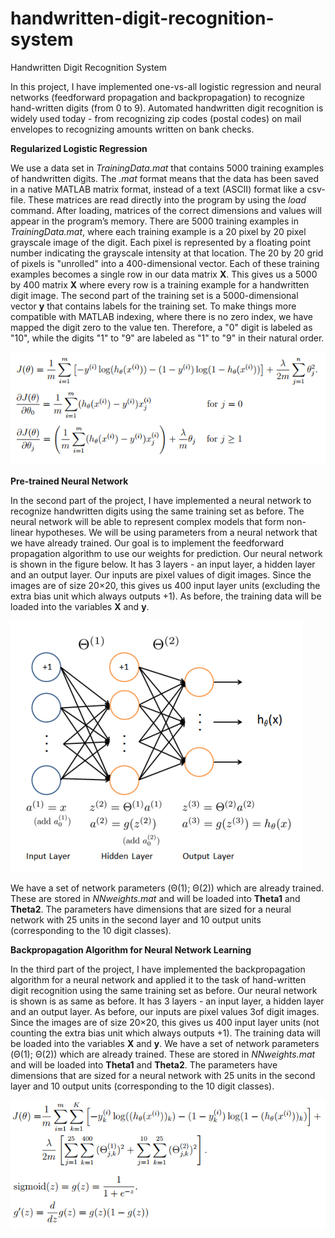 # handwritten-digit-recognition-system
Handwritten Digit Recognition System

In this project, I have implemented one-vs-all logistic regression and neural networks (feedforward propagation and backpropagation) to recognize hand-written digits (from 0 to 9). Automated handwritten digit recognition is widely used today - from recognizing zip codes (postal codes) on mail envelopes to recognizing amounts written on bank checks.

**Regularized Logistic Regression**

We use a data set in *TrainingData.mat* that contains 5000 training examples of handwritten digits. The *.mat* format means that the data has been saved in a native MATLAB matrix format, instead of a text (ASCII) format like a csv-file. These matrices are read directly into the program by using the *load* command. After loading, matrices of the correct dimensions and values will appear in the program’s memory.
There are 5000 training examples in *TrainingData.mat*, where each training example is a 20 pixel by 20 pixel grayscale image of the digit. Each pixel is represented by a floating point number indicating the grayscale intensity at that location. The 20 by 20 grid of pixels is "unrolled" into a 400-dimensional vector. Each of these training examples becomes a single row in our data matrix **X**. This gives us a 5000 by 400 matrix **X** where every row is a training example for a handwritten digit image.
The second part of the training set is a 5000-dimensional vector **y** that contains labels for the training set. To make things more compatible with MATLAB indexing, where there is no zero index, we have mapped the digit zero to the value ten. Therefore, a "0" digit is labeled as "10", while the digits "1" to "9" are labeled as "1" to "9" in their natural order.

![Screenshot](regularized-logistic-regression.png)

**Pre-trained Neural Network**

In the second part of the project, I have implemented a neural network to recognize handwritten digits using the same training set as before. The neural network will be able to represent complex models that form non-linear hypotheses. We will be using parameters from a neural network that we have already trained. Our goal is to implement the feedforward propagation algorithm to use our weights for prediction. 
Our neural network is shown in the figure below. It has 3 layers - an input layer, a hidden layer and an output layer. Our inputs are pixel values of digit images. Since the images are of size 20×20, this gives us 400 input layer units (excluding the extra bias unit which always outputs +1). As before, the training data will be loaded into the variables **X** and **y**.

![Screenshot](nueral-network-model.PNG)

We have a set of network parameters (Θ(1); Θ(2)) which are already trained. These are stored in *NNweights.mat* and will be loaded into **Theta1** and **Theta2**. The parameters have dimensions that are sized for a neural network with 25 units in the second layer and 10 output units (corresponding to the 10 digit classes).

**Backpropagation Algorithm for Neural Network Learning**

In the third part of the project, I have implemented the backpropagation algorithm for a neural network and applied it to the task of hand-written digit recognition using the same training set as before.
Our neural network is shown is as same as before. It has 3 layers - an input layer, a hidden layer and an output layer. As before, our inputs are pixel values 3of digit images. Since the images are of size 20×20, this gives us 400 input layer units (not counting the extra bias unit which always outputs +1). The training data will be loaded into the variables **X** and **y**.
We have a set of network parameters (Θ(1); Θ(2)) which are already trained. These are stored in *NNweights.mat* and will be loaded into **Theta1** and **Theta2**. The parameters have dimensions that are sized for a neural network with 25 units in the second layer and 10 output units (corresponding to the 10 digit classes).

![Screenshot](back-propagation1.PNG)

